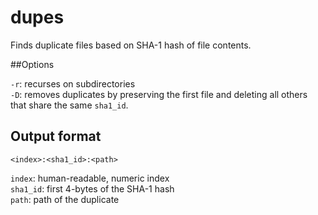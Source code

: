 dupes
=====

Finds duplicate files based on SHA-1 hash of file contents.

##Options

`-r`: recurses on subdirectories  
`-D`: removes duplicates by preserving the first file and deleting all others that share the same `sha1_id`.

## Output format

    <index>:<sha1_id>:<path>

`index`: human-readable, numeric index  
`sha1_id`: first 4-bytes of the SHA-1 hash  
`path`: path of the duplicate
